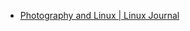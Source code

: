   * [Photography and Linux | Linux Journal](https://www.linuxjournal.com/content/photography-and-linux)